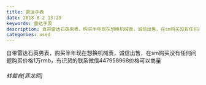 ```yaml
---
title: 雷达手表
date: 2018-8-2 13:29
keywords: 雷达手表
description: 自带雷达石英男表，购买半年现在想换机械表，诚信出售，在sm购买没有任何问题购买价格1万rmb，有识货的联系微信447958968价格可以商量
categories: used
---
```

<td class="t_f" id="postmessage_1584137">

自带雷达石英男表，购买半年现在想换机械表，诚信出售，在sm购买没有任何问题购买价格1万rmb，有识货的联系微信447958968价格可以商量</td>
###### 转载自[菲龙网]